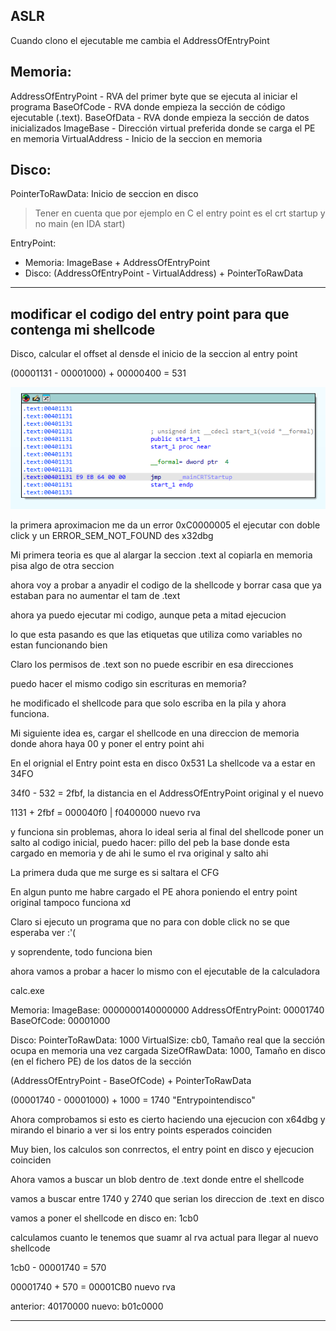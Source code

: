 ## ASLR

Cuando clono el ejecutable me cambia el AddressOfEntryPoint

## Memoria:
AddressOfEntryPoint - RVA del primer byte que se ejecuta al iniciar el programa
BaseOfCode - RVA donde empieza la sección de código ejecutable (.text).
BaseOfData - RVA donde empieza la sección de datos inicializados
ImageBase - Dirección virtual preferida donde se carga el PE en memoria
VirtualAddress - Inicio de la seccion en memoria

## Disco:
PointerToRawData: Inicio de seccion en disco

> Tener en cuenta que por ejemplo en C el entry point es el crt startup y no main (en IDA start)

EntryPoint:
- Memoria: ImageBase + AddressOfEntryPoint
- Disco: (AddressOfEntryPoint - VirtualAddress) + PointerToRawData

---

## modificar el codigo del entry point para que contenga mi shellcode

Disco, calcular el offset al densde el inicio de la seccion al entry point 


(00001131 - 00001000) + 00000400 = 531

![alt text](image.png)

la primera aproximacion me da un error 0xC0000005 el ejecutar con doble click y un ERROR_SEM_NOT_FOUND des x32dbg

Mi primera teoria es que al alargar la seccion .text al copiarla en memoria pisa algo de otra seccion 

ahora voy a probar a anyadir el codigo de la shellcode y borrar casa que ya estaban para no aumentar el tam de .text

ahora ya puedo ejecutar mi codigo, aunque peta a mitad ejecucion

lo que esta pasando es que las etiquetas que utiliza como variables no estan funcionando bien

Claro los permisos de .text son 
 no puede escribir en esa direcciones

puedo hacer el mismo codigo sin escrituras en memoria?

he modificado el shellcode para que solo escriba en la pila y ahora funciona.

Mi siguiente idea es, cargar el shellcode en una direccion de memoria donde ahora haya 00 y poner el entry point ahi

En el orignial el Entry point esta en disco 0x531
La shellcode va a estar en 34FO

34f0 - 532 = 2fbf, la distancia en el AddressOfEntryPoint original y el nuevo

1131 + 2fbf = 000040f0 | f0400000 nuevo rva

y funciona sin problemas, ahora lo ideal seria al final del shellcode poner un salto al codigo inicial, puedo hacer: pillo del peb la base donde esta cargado en memoria y de ahi le sumo el rva original y salto ahi

La primera duda que me surge es si saltara el CFG

En algun punto me habre cargado el PE ahora poniendo el entry point original tampoco funciona xd

Claro si ejecuto un programa que no para con doble click no se que esperaba ver :'(

y soprendente, todo funciona bien

ahora vamos a probar a hacer lo mismo con el ejecutable de la calculadora

calc.exe 

Memoria:
ImageBase: 0000000140000000
AddressOfEntryPoint: 00001740
BaseOfCode: 00001000

Disco:
PointerToRawData: 1000
VirtualSize: cb0, Tamaño real que la sección ocupa en memoria una vez cargada
SizeOfRawData: 1000, Tamaño en disco (en el fichero PE) de los datos de la sección

(AddressOfEntryPoint - BaseOfCode) + PointerToRawData

(00001740 - 00001000) + 1000 = 1740 "Entrypointendisco"

Ahora comprobamos si esto es cierto haciendo una ejecucion con x64dbg y mirando el binario a ver si los entry points esperados coinciden

Muy bien, los calculos son conrrectos, el entry point en disco y ejecucion coinciden

Ahora vamos a buscar un blob dentro de .text donde entre el shellcode

vamos a buscar entre 1740 y 2740 que serian los direccion de .text en disco

vamos a poner el shellcode en disco en: 1cb0

calculamos cuanto le tenemos que suamr al rva actual para llegar al nuevo shellcode

1cb0 - 00001740 = 570

00001740 + 570 = 00001CB0 nuevo rva

anterior: 40170000
nuevo: b01c0000

---
